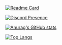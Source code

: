 [![Readme Card](https://github-readme-stats.vercel.app/api/pin/?username=kibo1no1shirei-kan&repo=W-discord-bot&show_owner=true)](https://github.com/anuraghazra/github-readme-stats)









[![Discord Presence](https://lanyard.cnrad.dev/api/777794989940801550)](https://discord.com/users/777794989940801550)

[![Anurag's GitHub stats](https://github-readme-stats.vercel.app/api?username=kibo1no1shirei-kan&show_icons=true&count_private=true&theme=transparent)](https://github.com/anuraghazra/github-readmestats)

[![Top Langs](https://github-readme-stats.vercel.app/api/top-langs/?username=kibo1no1shirei-kan&langs_count=10%theme=transparent&layout=compact)](https://github.com/anuraghazra/github-readme-stats)
